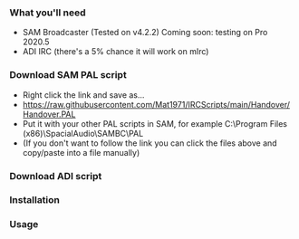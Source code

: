### What you'll need
* SAM Broadcaster (Tested on v4.2.2)  Coming soon: testing on Pro 2020.5
* ADI IRC (there's a 5% chance it will work on mIrc)

### Download SAM PAL script

* Right click the link and save as...
* https://raw.githubusercontent.com/Mat1971/IRCScripts/main/Handover/Handover.PAL
* Put it with your other PAL scripts in SAM, for example C:\Program Files (x86)\SpacialAudio\SAMBC\PAL
* (If you don't want to follow the link you can click the files above and copy/paste into a file manually)

### Download ADI script

### Installation

### Usage
